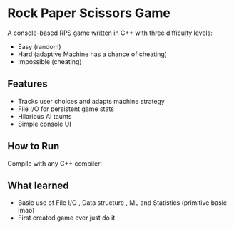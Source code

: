 # Rock Paper Scissors Game

A console-based RPS game written in C++ with three difficulty levels:
- Easy (random)
- Hard (adaptive Machine has a chance of cheating)
- Impossible (cheating)

## Features
- Tracks user choices and adapts machine strategy
- File I/O for persistent game stats
- Hilarious AI taunts
- Simple console UI

## How to Run
Compile with any C++ compiler:
## What learned
- Basic use of File I/O , Data structure , ML and Statistics (primitive basic lmao)
- First created game ever just do it 